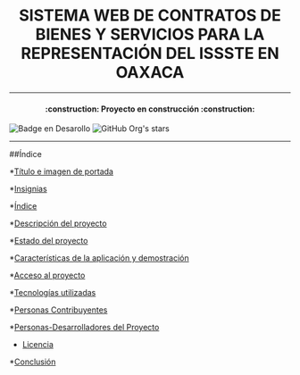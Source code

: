 
<h1 align="center"> SISTEMA WEB DE CONTRATOS DE BIENES Y SERVICIOS PARA LA REPRESENTACIÓN DEL ISSSTE EN OAXACA  </h1>


<hr>
<h4 align="center">
:construction: Proyecto en construcción :construction:
</h4>


   ![Badge en Desarollo](https://img.shields.io/badge/STATUS-EN%20DESAROLLO-green)
   ![GitHub Org's stars](https://img.shields.io/github/stars/camilafernanda?style=social)

<hr>


##Índice

*[Título e imagen de portada](#Título-e-imagen-de-portada)

*[Insignias](#insignias)

*[Índice](#índice)

*[Descripción del proyecto](#descripción-del-proyecto)

*[Estado del proyecto](#Estado-del-proyecto)

*[Características de la aplicación y demostración](#Características-de-la-aplicación-y-demostración)

*[Acceso al proyecto](#acceso-proyecto)

*[Tecnologías utilizadas](#tecnologías-utilizadas)

*[Personas Contribuyentes](#personas-contribuyentes)

*[Personas-Desarrolladores del Proyecto](#personas-desarrolladores)

* [Licencia](#licencia)

*[Conclusión](#conclusión)
